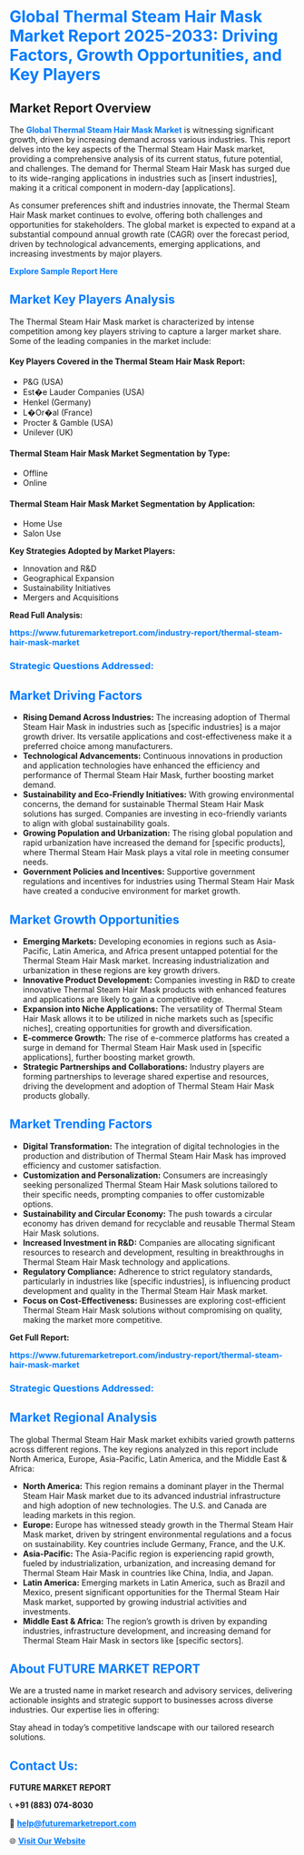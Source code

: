 <h1 style="color: #007BFF;">Global Thermal Steam Hair Mask Market Report 2025-2033: Driving Factors, Growth Opportunities, and Key Players</h1>

<section id="overview">
<h2>Market Report Overview</h2>
<p>The <a href="https://www.futuremarketreport.com/industry-report/thermal-steam-hair-mask-market" style="color: #007BFF; text-decoration: none;"><strong>Global Thermal Steam Hair Mask Market</strong></a> is witnessing significant growth, driven by increasing demand across various industries. This report delves into the key aspects of the Thermal Steam Hair Mask market, providing a comprehensive analysis of its current status, future potential, and challenges. The demand for Thermal Steam Hair Mask has surged due to its wide-ranging applications in industries such as [insert industries], making it a critical component in modern-day [applications].</p>
<p>As consumer preferences shift and industries innovate, the Thermal Steam Hair Mask market continues to evolve, offering both challenges and opportunities for stakeholders. The global market is expected to expand at a substantial compound annual growth rate (CAGR) over the forecast period, driven by technological advancements, emerging applications, and increasing investments by major players.</p>
</section>

<section id="overview">
<p><a href="https://www.futuremarketreport.com/request-sample/reportId=37322" style="color: #007BFF; text-decoration: none;"><strong>Explore Sample Report Here</strong></a></p>
</section>

<section id="key-players">
<h2 style="color: #007BFF;">Market Key Players Analysis</h2>
<p>The Thermal Steam Hair Mask market is characterized by intense competition among key players striving to capture a larger market share. Some of the leading companies in the market include:</p>
<h4>Key Players Covered in the Thermal Steam Hair Mask Report:</h4>
<ul><li>P&amp;G (USA)</li><li>Est�e Lauder Companies (USA)</li><li>Henkel (Germany)</li><li>L�Or�al (France)</li><li>Procter &amp; Gamble (USA)</li><li>Unilever (UK)</li></ul>
<h4>Thermal Steam Hair Mask Market Segmentation by Type:</h4>
<ul><li>Offline</li><li>Online</li></ul>

<h4>Thermal Steam Hair Mask Market Segmentation by Application:</h4>
<ul><li>Home Use</li><li>Salon Use</li></ul>
<p><strong>Key Strategies Adopted by Market Players:</strong></p>
<ul>
<li>Innovation and R&D</li>
<li>Geographical Expansion</li>
<li>Sustainability Initiatives</li>
<li>Mergers and Acquisitions</li>
</ul>
</section>

<section>
<p><strong>Read Full Analysis: </strong></p><a href="https://www.futuremarketreport.com/industry-report/thermal-steam-hair-mask-market" style="color: #007BFF; text-decoration: none;"><strong>https://www.futuremarketreport.com/industry-report/thermal-steam-hair-mask-market</strong></a>
<h3 style="color: #007BFF;">Strategic Questions Addressed:</h3>
</section>

<section id="driving-factors">
<h2 style="color: #007BFF;">Market Driving Factors</h2>
<ul>
<li><strong>Rising Demand Across Industries:</strong> The increasing adoption of Thermal Steam Hair Mask in industries such as [specific industries] is a major growth driver. Its versatile applications and cost-effectiveness make it a preferred choice among manufacturers.</li>
<li><strong>Technological Advancements:</strong> Continuous innovations in production and application technologies have enhanced the efficiency and performance of Thermal Steam Hair Mask, further boosting market demand.</li>
<li><strong>Sustainability and Eco-Friendly Initiatives:</strong> With growing environmental concerns, the demand for sustainable Thermal Steam Hair Mask solutions has surged. Companies are investing in eco-friendly variants to align with global sustainability goals.</li>
<li><strong>Growing Population and Urbanization:</strong> The rising global population and rapid urbanization have increased the demand for [specific products], where Thermal Steam Hair Mask plays a vital role in meeting consumer needs.</li>
<li><strong>Government Policies and Incentives:</strong> Supportive government regulations and incentives for industries using Thermal Steam Hair Mask have created a conducive environment for market growth.</li>
</ul>
</section>

<section id="growth-opportunities">
<h2 style="color: #007BFF;">Market Growth Opportunities</h2>
<ul>
<li><strong>Emerging Markets:</strong> Developing economies in regions such as Asia-Pacific, Latin America, and Africa present untapped potential for the Thermal Steam Hair Mask market. Increasing industrialization and urbanization in these regions are key growth drivers.</li>
<li><strong>Innovative Product Development:</strong> Companies investing in R&D to create innovative Thermal Steam Hair Mask products with enhanced features and applications are likely to gain a competitive edge.</li>
<li><strong>Expansion into Niche Applications:</strong> The versatility of Thermal Steam Hair Mask allows it to be utilized in niche markets such as [specific niches], creating opportunities for growth and diversification.</li>
<li><strong>E-commerce Growth:</strong> The rise of e-commerce platforms has created a surge in demand for Thermal Steam Hair Mask used in [specific applications], further boosting market growth.</li>
<li><strong>Strategic Partnerships and Collaborations:</strong> Industry players are forming partnerships to leverage shared expertise and resources, driving the development and adoption of Thermal Steam Hair Mask products globally.</li>
</ul>
</section>

<section id="trending-factors">
<h2 style="color: #007BFF;">Market Trending Factors</h2>
<ul>
<li><strong>Digital Transformation:</strong> The integration of digital technologies in the production and distribution of Thermal Steam Hair Mask has improved efficiency and customer satisfaction.</li>
<li><strong>Customization and Personalization:</strong> Consumers are increasingly seeking personalized Thermal Steam Hair Mask solutions tailored to their specific needs, prompting companies to offer customizable options.</li>
<li><strong>Sustainability and Circular Economy:</strong> The push towards a circular economy has driven demand for recyclable and reusable Thermal Steam Hair Mask solutions.</li>
<li><strong>Increased Investment in R&D:</strong> Companies are allocating significant resources to research and development, resulting in breakthroughs in Thermal Steam Hair Mask technology and applications.</li>
<li><strong>Regulatory Compliance:</strong> Adherence to strict regulatory standards, particularly in industries like [specific industries], is influencing product development and quality in the Thermal Steam Hair Mask market.</li>
<li><strong>Focus on Cost-Effectiveness:</strong> Businesses are exploring cost-efficient Thermal Steam Hair Mask solutions without compromising on quality, making the market more competitive.</li>
</ul>
</section>

<section>
<p><strong>Get Full Report: </strong></p><a href="https://www.futuremarketreport.com/industry-report/thermal-steam-hair-mask-market" style="color: #007BFF; text-decoration: none;"><strong>https://www.futuremarketreport.com/industry-report/thermal-steam-hair-mask-market</strong></a>
<h3 style="color: #007BFF;">Strategic Questions Addressed:</h3>
</section>


<section id="regional-analysis">
<h2 style="color: #007BFF;">Market Regional Analysis</h2>
<p>The global Thermal Steam Hair Mask market exhibits varied growth patterns across different regions. The key regions analyzed in this report include North America, Europe, Asia-Pacific, Latin America, and the Middle East & Africa:</p>
<ul>
<li><strong>North America:</strong> This region remains a dominant player in the Thermal Steam Hair Mask market due to its advanced industrial infrastructure and high adoption of new technologies. The U.S. and Canada are leading markets in this region.</li>
<li><strong>Europe:</strong> Europe has witnessed steady growth in the Thermal Steam Hair Mask market, driven by stringent environmental regulations and a focus on sustainability. Key countries include Germany, France, and the U.K.</li>
<li><strong>Asia-Pacific:</strong> The Asia-Pacific region is experiencing rapid growth, fueled by industrialization, urbanization, and increasing demand for Thermal Steam Hair Mask in countries like China, India, and Japan.</li>
<li><strong>Latin America:</strong> Emerging markets in Latin America, such as Brazil and Mexico, present significant opportunities for the Thermal Steam Hair Mask market, supported by growing industrial activities and investments.</li>
<li><strong>Middle East & Africa:</strong> The region’s growth is driven by expanding industries, infrastructure development, and increasing demand for Thermal Steam Hair Mask in sectors like [specific sectors].</li>
</ul>
</section>

<footer>
<h2 style="color: #007BFF;">About FUTURE MARKET REPORT</h2>
<p>We are a trusted name in market research and advisory services, delivering actionable insights and strategic support to businesses across diverse industries. Our expertise lies in offering:</p>

<p>Stay ahead in today’s competitive landscape with our tailored research solutions.</p>

<h2 style="color: #007BFF;">Contact Us:</h2>
<p><strong>FUTURE MARKET REPORT</strong></p>
<p>📞 <strong>+91 (883) 074-8030</strong></p>
<p>📧 <strong><a href="mailto:help@futuremarketreport.com" style="color: #007BFF;">help@futuremarketreport.com</a></strong></p>
<p>🌐 <strong><a href="https://www.futuremarketreport.com/" style="color: #007BFF;">Visit Our Website</a></strong></p>
</footer>